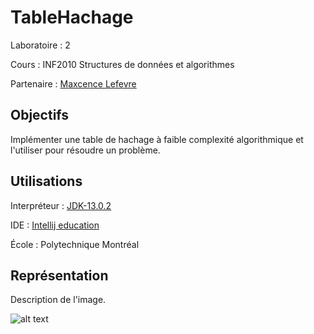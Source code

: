 # TableHachage
Laboratoire : 2

Cours : INF2010 Structures de données et algorithmes

Partenaire : [Maxcence Lefevre](https://github.com/Solonioka)


## Objectifs
Implémenter une table de hachage à faible complexité algorithmique et l'utiliser pour résoudre un problème.

## Utilisations
Interpréteur : [JDK-13.0.2](https://www.oracle.com/java/technologies/javase-jdk13-downloads.html)

IDE : [Intellij education](https://www.jetbrains.com/fr-fr/idea/download/#section=windows)

École : Polytechnique Montréal

## Représentation
Description de l'image.

![alt text](https://github.com/TritzA/TableHachage/)
